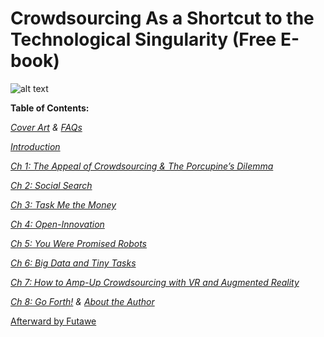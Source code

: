 # Crowdsourcing As a Shortcut to the Technological Singularity (Free E-book)

![alt text](https://miro.medium.com/max/2400/1*tIXgMY3ZB_wIu2nt6MRTuw.png)

**Table of Contents:**

[_Cover Art_](https://medium.com/@CrowdsourcingKC/bb7357a53f70) _&_ [_FAQs_](https://medium.com/@CrowdsourcingKC/3643b1ab25e6)

[_Introduction_](https://medium.com/@CrowdsourcingKC/3f21b8145507)

[_Ch 1: The Appeal of Crowdsourcing & The Porcupine’s Dilemma_](https://medium.com/@CrowdsourcingKC/cdddc1efef10)

[_Ch 2: Social Search_](https://medium.com/@CrowdsourcingKC/74f05dfd5d25)

[_Ch 3: Task Me the Money_](https://medium.com/@CrowdsourcingKC/9dbffe0136e0)

[_Ch 4: Open-Innovation_](https://medium.com/@CrowdsourcingKC/cdbe1a2b1f6b)

[_Ch 5: You Were Promised Robots_](https://medium.com/@CrowdsourcingKC/57d060c8ede4)

[_Ch 6: Big Data and Tiny Tasks_](https://medium.com/@CrowdsourcingKC/9a8f9b64b9da)

[_Ch 7: How to Amp-Up Crowdsourcing with VR and Augmented Reality_](https://medium.com/@CrowdsourcingKC/d7459c9ad5c)

[_Ch 8: Go Forth!_](https://medium.com/@CrowdsourcingKC/1f7b23ab0e8a) _&_ [_About the Author_](https://medium.com/@CrowdsourcingKC/71fa3ae18d27)

[Afterward by Futawe](https://medium.com/@CrowdsourcingKC/forward-by-futawe-74768936be71)
